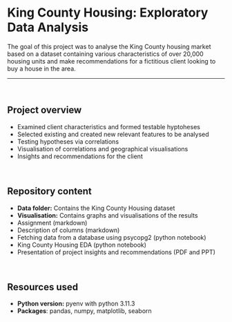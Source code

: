 # King County Housing: Exploratory Data Analysis

The goal of this project was to analyse the King County housing market based on a dataset containing various characteristics of over 20,000 housing units and make recommendations for a fictitious client looking to buy a house in the area.

--- 

</br>

## Project overview

* Examined client characteristics and formed testable hyptoheses
* Selected existing and created new relevant features to be analysed
* Testing hypotheses via correlations
* Visualisation of correlations and geographical visualisations
* Insights and recommendations for the client

</br>

## Repository content
* **Data folder:** Contains the King County Housing dataset
* **Visualisation:** Contains graphs and visualisations of the results
* Assignment (markdown)
* Description of columns (markdown)
* Fetching data from a database using psycopg2 (python notebook)
* King County Housing EDA (python notebook)
* Presentation of project insights and recommendations (PDF and PPT)

</br>

## Resources used
* **Python version:** pyenv with python 3.11.3
* **Packages**: pandas, numpy, matplotlib, seaborn


</br>
